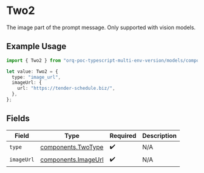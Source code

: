# Two2

The image part of the prompt message. Only supported with vision models.

## Example Usage

```typescript
import { Two2 } from "orq-poc-typescript-multi-env-version/models/components";

let value: Two2 = {
  type: "image_url",
  imageUrl: {
    url: "https://tender-schedule.biz/",
  },
};
```

## Fields

| Field                                                      | Type                                                       | Required                                                   | Description                                                |
| ---------------------------------------------------------- | ---------------------------------------------------------- | ---------------------------------------------------------- | ---------------------------------------------------------- |
| `type`                                                     | [components.TwoType](../../models/components/twotype.md)   | :heavy_check_mark:                                         | N/A                                                        |
| `imageUrl`                                                 | [components.ImageUrl](../../models/components/imageurl.md) | :heavy_check_mark:                                         | N/A                                                        |